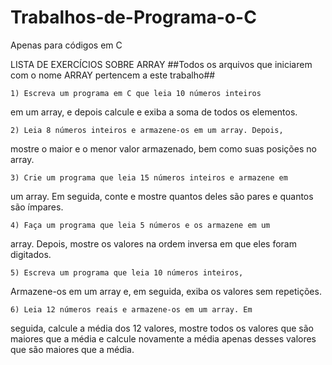 # Trabalhos-de-Programa-o-C
Apenas para códigos em C

LISTA DE EXERCÍCIOS SOBRE ARRAY
##Todos os arquivos que iniciarem com o nome ARRAY pertencem a este trabalho##

    1) Escreva um programa em C que leia 10 números inteiros
em um array, e depois calcule e exiba a soma de todos os
elementos.

    2) Leia 8 números inteiros e armazene-os em um array. Depois,
mostre o maior e o menor valor armazenado, bem como suas
posições no array.

    3) Crie um programa que leia 15 números inteiros e armazene em
um array. Em seguida, conte e mostre quantos deles são pares
e quantos são ímpares.

    4) Faça um programa que leia 5 números e os armazene em um
array. Depois, mostre os valores na ordem inversa em que eles
foram digitados.

    5) Escreva um programa que leia 10 números inteiros,
Armazene-os em um array e, em seguida, exiba os 
valores sem repetições.

    6) Leia 12 números reais e armazene-os em um array. Em
seguida, calcule a média dos 12 valores, mostre todos os
valores que são maiores que a média e calcule novamente
a média apenas desses valores que são maiores que a média.
